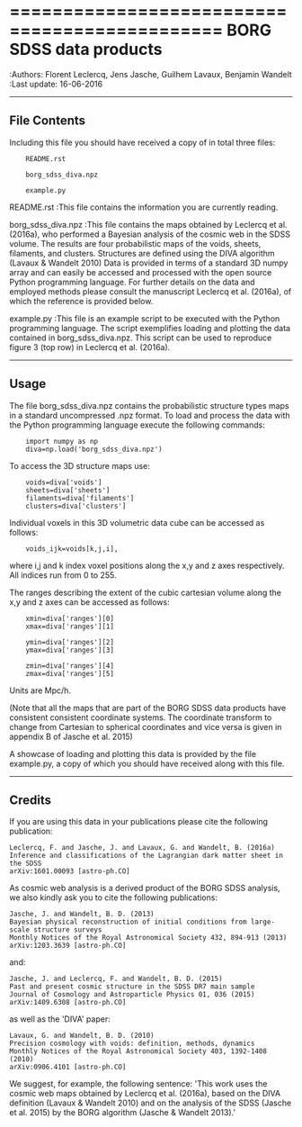 ==============================================
BORG SDSS data products
==============================================

:Authors: Florent Leclercq, Jens Jasche, Guilhem Lavaux, Benjamin Wandelt
:Last update: 16-06-2016

----------------------
File Contents
----------------------

Including this file you should have received a copy of in total three files:

		README.rst

		borg_sdss_diva.npz

		example.py


README.rst		:This file contains the information you are currently reading.

borg_sdss_diva.npz	:This file contains the maps obtained by Leclercq et al. (2016a), who performed
			 a Bayesian analysis of the cosmic web in the SDSS volume. The results are four
			 probabilistic maps of the voids, sheets, filaments, and clusters.
			 Structures are defined using the DIVA algorithm (Lavaux & Wandelt 2010)
			 Data is provided in terms of a standard 3D numpy array and can easily be accessed and
			 processed with the open source Python programming language. For further details on
			 the data and employed methods please consult the manuscript Leclercq et al. (2016a),
			 of which the reference is provided below.

example.py		:This file is an example script to be executed with the Python programming language.
			 The script exemplifies loading and plotting the data contained in borg_sdss_diva.npz.
			 This script can be used to reproduce figure 3 (top row) in Leclercq et al. (2016a).

----------------------
Usage
----------------------

The file borg_sdss_diva.npz contains the probabilistic structure types maps in a standard uncompressed .npz format.
To load and process the data with the Python programming language execute the following commands:

		import numpy as np
		diva=np.load('borg_sdss_diva.npz')

To access the 3D structure maps use: 

		voids=diva['voids']
		sheets=diva['sheets']
		filaments=diva['filaments']
		clusters=diva['clusters']

Individual voxels in this 3D volumetric data cube can be accessed as follows:

		voids_ijk=voids[k,j,i],

where i,j and k index voxel positions along the x,y and z axes respectively.
All indices run from 0 to 255.

The ranges describing the extent of the cubic cartesian volume along
the x,y and z axes can be accessed as follows:

		xmin=diva['ranges'][0]
		xmax=diva['ranges'][1]

		ymin=diva['ranges'][2]
		ymax=diva['ranges'][3]

		zmin=diva['ranges'][4]
		zmax=diva['ranges'][5]

Units are Mpc/h.

(Note that all the maps that are part of the BORG SDSS data products have consistent consistent
coordinate systems. The coordinate transform to change from Cartesian to spherical coordinates
and vice versa is given in appendix B of Jasche et al. 2015)

A showcase of loading and plotting this data is provided by the file example.py,
a copy of which you should have received along with this file.

----------------------
Credits
----------------------

If you are using this data in your publications please cite the
following publication:

	Leclercq, F. and Jasche, J. and Lavaux, G. and Wandelt, B. (2016a)
	Inference and classifications of the Lagrangian dark matter sheet in the SDSS
	arXiv:1601.00093 [astro-ph.CO]

As cosmic web analysis is a derived product of the BORG SDSS analysis, we also kindly
ask you to cite the following publications:

	Jasche, J. and Wandelt, B. D. (2013)
	Bayesian physical reconstruction of initial conditions from large-scale structure surveys
	Monthly Notices of the Royal Astronomical Society 432, 894-913 (2013)
	arXiv:1203.3639 [astro-ph.CO]

and:

	Jasche, J. and Leclercq, F. and Wandelt, B. D. (2015)
	Past and present cosmic structure in the SDSS DR7 main sample
	Journal of Cosmology and Astroparticle Physics 01, 036 (2015)
	arXiv:1409.6308 [astro-ph.CO]

as well as the 'DIVA' paper:

	Lavaux, G. and Wandelt, B. D. (2010)
	Precision cosmology with voids: definition, methods, dynamics
	Monthly Notices of the Royal Astronomical Society 403, 1392-1408 (2010)
	arXiv:0906.4101 [astro-ph.CO]

We suggest, for example, the following sentence:
'This work uses the cosmic web maps obtained by Leclercq et al. (2016a), based on the DIVA definition (Lavaux & Wandelt 2010)
and on the analysis of the SDSS (Jasche et al. 2015) by the BORG algorithm (Jasche & Wandelt 2013).'
